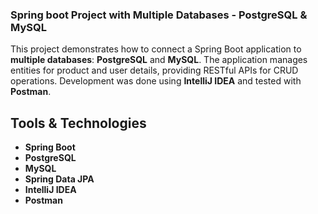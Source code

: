 ### Spring boot Project with Multiple Databases - PostgreSQL & MySQL
This project demonstrates how to connect a Spring Boot application to **multiple databases**: **PostgreSQL** and **MySQL**. The application manages entities for product and user details, providing RESTful APIs for CRUD operations. Development was done using **IntelliJ IDEA** and tested with **Postman**.

## Tools & Technologies

- **Spring Boot** 
- **PostgreSQL** 
- **MySQL**
- **Spring Data JPA**
- **IntelliJ IDEA** 
- **Postman** 
